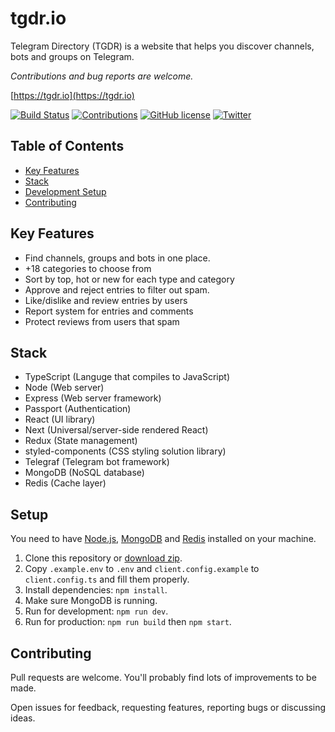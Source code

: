 # tgdr.io

Telegram Directory (TGDR) is a website that helps you discover channels, bots and groups on Telegram.

*Contributions and bug reports are welcome.*

[https://tgdr.io](https://tgdr.io)

[![Build Status](https://travis-ci.org/thedevs-network/tgdr.svg?branch=develop)](https://travis-ci.org/thedevs-network/tgdr)
[![Contributions](https://img.shields.io/badge/contributions-welcome-brightgreen.svg)](https://github.com/thedevs-network/tgdr/#contributing)
[![GitHub license](https://img.shields.io/github/license/thedevs-network/tgdr.svg)](https://github.com/thedevs-network/tgdr/blob/develop/LICENSE)
[![Twitter](https://img.shields.io/twitter/url/https/github.com/thedevs-network/tgdr/.svg?style=social)](https://twitter.com/intent/tweet?text=Wow:&url=https%3A%2F%2Fgithub.com%2Fthedevs-network%2Ftgdr%2F)

## Table of Contents
* [Key Features](#key-features)
* [Stack](#stack)
* [Development Setup](#setup)
* [Contributing](#contributing)

## Key Features
* Find channels, groups and bots in one place.
* +18 categories to choose from
* Sort by top, hot or new for each type and category
* Approve and reject entries to filter out spam.
* Like/dislike and review entries by users
* Report system for entries and comments
* Protect reviews from users that spam

## Stack
* TypeScript (Languge that compiles to JavaScript)
* Node (Web server)
* Express (Web server framework)
* Passport (Authentication)
* React (UI library)
* Next (Universal/server-side rendered React)
* Redux (State management)
* styled-components (CSS styling solution library)
* Telegraf (Telegram bot framework)
* MongoDB (NoSQL database)
* Redis (Cache layer)

## Setup
You need to have [Node.js](https://nodejs.org/), [MongoDB](https://www.mongodb.com/) and [Redis](https://redis.io/) installed on your machine.

1. Clone this repository or [download zip](https://github.com/thedevs-network/tgdr/archive/develop.zip).
2. Copy `.example.env` to `.env` and `client.config.example` to `client.config.ts` and fill them properly.
3. Install dependencies: `npm install`.
4. Make sure MongoDB is running.
5. Run for development: `npm run dev`.
6. Run for production: `npm run build` then `npm start`.

## Contributing
Pull requests are welcome. You'll probably find lots of improvements to be made.

Open issues for feedback, requesting features, reporting bugs or discussing ideas.
